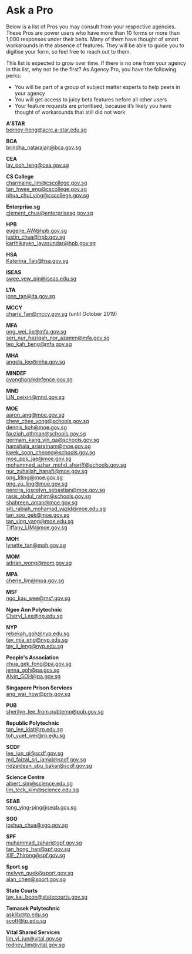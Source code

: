 # Ask a Pro

Below is a list of Pros you may consult from your respective agencies. These Pros are power users who have more than 10 forms or more than 1,000 responses under their belts. Many of them have thought of smart workarounds in the absence of features. They will be able to guide you to digitise your form, so feel free to reach out to them.

This list is expected to grow over time. If there is no one from your agency in this list, why not be the first? As Agency Pro, you have the following perks:
- You will be part of a group of subject matter experts to help peers in your agency
- You will get access to juicy beta features before all other users
- Your feature requests are prioritised, because it’s likely you have thought of workarounds that still did not work

**A'STAR**  
berney-heng@acrc.a-star.edu.sg

**BCA**  
brindha_natarajan@bca.gov.sg

**CEA**  
lay_poh_leng@cea.gov.sg

**CS College**  
charmaine_lim@cscollege.gov.sg  
tan_hwee_eng@cscollege.gov.sg  
phua_chui_ying@cscollege.gov.sg

**Enterprise.sg**  
clement_chua@enterprisesg.gov.sg

**HPB**  
eugene_AW@hpb.gov.sg  
justin_chua@hpb.gov.sg  
karthikayen_jayasundar@hpb.gov.sg

**HSA**  
Katerina_Tan@hsa.gov.sg

**ISEAS**  
swee_yew_pin@iseas.edu.sg

**LTA**  
jonn_tan@lta.gov.sg

**MCCY**  
charis_Tan@mccy.gov.sg (until October 2019)

**MFA**    
ong_wei_jie@mfa.gov.sg  
seri_nur_haziqah_nor_azamm@mfa.gov.sg  
teo_kah_beng@mfa.gov.sg

**MHA**  
angela_lee@mha.gov.sg

**MINDEF**  
cyonghon@defence.gov.sg

**MND**  
LIN_peixin@mnd.gov.sg

**MOE**  
aaron_ang@moe.gov.sg  
chew_chee_yong@schools.gov.sg  
dennis_koh@moe.gov.sg  
fauziah_othman@schools.gov.sg  
germain_kang_yin_ga@schools.gov.sg  
hamshala_ariaratnam@moe.gov.sg  
kwek_soon_cheong@schools.gov.sg  
moe_pps_jae@moe.gov.sg  
mohammed_azhar_mohd_shariff@schools.gov.sg  
nur_zuhailah_hanafi@moe.gov.sg  
ong_liting@moe.gov.sg  
ong_yu_ling@moe.gov.sg  
pereira_joscelyn_sebastian@moe.gov.sg  
rasis_abdul_rahim@schools.gov.sg  
shahreen_aman@moe.gov.sg  
siti_rabiah_mohamad_yazid@moe.edu.sg  
tan_soo_gek@moe.gov.sg  
tan_ying_yang@moe.edu.sg  
Tiffany_LIM@moe.gov.sg  

**MOH**  
lynette_tan@moh.gov.sg

**MOM**  
adrian_wong@mom.gov.sg

**MPA**  
cherie_lim@mpa.gov.sg

**MSF**  
ngo_kau_wee@msf.gov.sg

**Ngee Ann Polytechnic**  
Cheryl_Lee@np.edu.sg

**NYP**  
rebekah_goh@nyp.edu.sg  
tay_mia_eng@nyp.edu.sg  
tay_li_leng@nyp.edu.sg

**People's Association**  
chua_gek_fong@pa.gov.sg  
jenna_goh@pa.gov.sg  
Alvin_GOH@pa.gov.sg

**Singapore Prison Services**  
ang_wai_how@pris.gov.sg

**PUB**  
sherilyn_lee_from.pubtemp@pub.gov.sg

**Republic Polytechnic**  
tan_lee_kiat@rp.edu.sg  
toh_yuet_wei@rp.edu.sg

**SCDF**  
lee_jun_qi@scdf.gov.sg  
md_faizal_sri_jamal@scdf.gov.sg  
ridzaidean_abu_bakar@scdf.gov.sg

**Science Centre**  
albert_sim@science.edu.sg  
lim_teck_kim@science.edu.sg

**SEAB**  
tong_ying-ping@seab.gov.sg

**SGO**  
joshua_chua@sgo.gov.sg

**SPF**  
muhammad_zahari@spf.gov.sg  
tan_hong_han@spf.gov.sg  
XIE_Zhirong@spf.gov.sg

**Sport.sg**  
melvyn_quek@sport.gov.sg  
alan_chen@sport.gov.sg

**State Courts**  
tay_kai_boon@statecourts.gov.sg

**Temasek Polytechnic**  
asklib@tp.edu.sg  
scott@tp.edu.sg

**Vital Shared Services**  
lim_yi_jun@vital.gov.sg  
rodney_lim@vital.gov.sg
